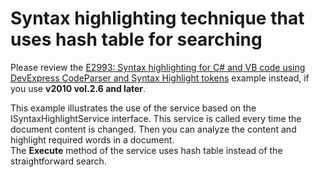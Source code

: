 # Syntax highlighting technique that uses hash table for searching


<p>Please review the  <a href="https://www.devexpress.com/Support/Center/p/E2993">E2993: Syntax highlighting for C# and VB code using DevExpress CodeParser and Syntax Highlight tokens</a> example instead, if you use <strong>v2010 vol.2.6</strong><strong> and later</strong>.</p><p>This example illustrates the use of the service based on the ISyntaxHighlightService interface. This service is called every time the document content is changed. Then you can analyze the content and highlight required words in a document.<br />
The <strong>Execute</strong> method of the service uses hash table  instead of the straightforward search.<br />
</p>

<br/>


